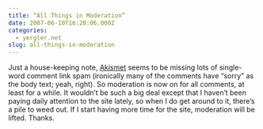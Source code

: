 ```yaml
---
title: “All Things in Moderation”
date: 2007-06-10T16:20:06.000Z
categories:
  - yergler.net
slug: all-things-in-moderation
---
```

Just a house-keeping note, [Akismet][1]  seems to be missing lots of single-word comment link spam (ironically many of the comments have “sorry” as the body text; yeah, right). So moderation is now on for all comments, at least for a while. It wouldn’t be such a big deal except that I haven’t been paying daily attention to the site lately, so when I do get around to it, there’s a pile to weed out. If I start having more time for the site, moderation will be lifted. Thanks.



 [1]: http://akismet.com/
